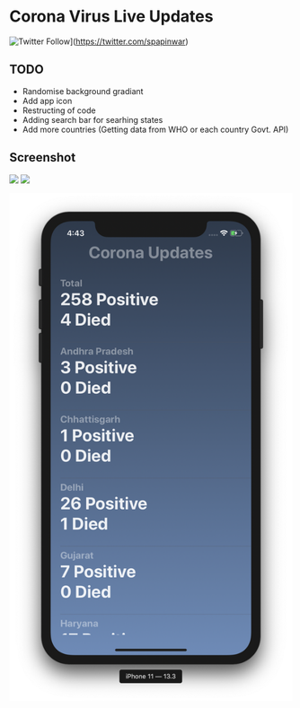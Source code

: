 # Corona Virus Live Updates

![Twitter Follow](https://img.shields.io/twitter/follow/spapinwar?style=social)](https://twitter.com/spapinwar)

## TODO 
 - Randomise background gradiant
 - Add app icon
 - Restructing of code
 - Adding search bar for searhing states
 - Add more countries (Getting data from WHO or each country Govt. API)

## Screenshot

![](https://img.shields.io/badge/Xcode-11.3.1-blue) ![](https://img.shields.io/badge/Swift-5.1-orange)

![](./app.png)

